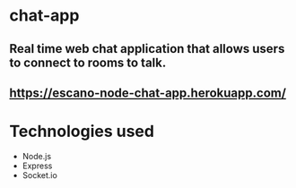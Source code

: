 # chat-app
## Real time web chat application that allows users to connect to rooms to talk.
https://escano-node-chat-app.herokuapp.com/
---
# Technologies used

- Node.js
- Express
- Socket.io
